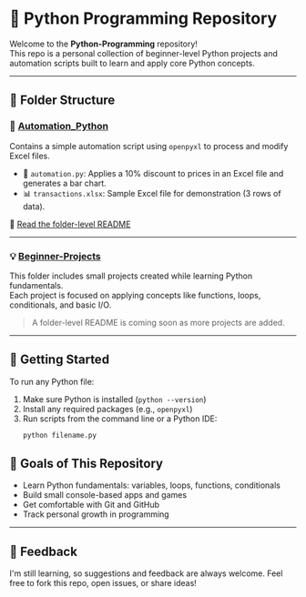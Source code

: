 # 🐍 Python Programming Repository

Welcome to the **Python-Programming** repository!  
This repo is a personal collection of beginner-level Python projects and automation scripts built to learn and apply core Python concepts.

---

## 📁 Folder Structure

### 🔧 [Automation_Python](Automation_Python/)
Contains a simple automation script using `openpyxl` to process and modify Excel files.

- 🧾 `automation.py`: Applies a 10% discount to prices in an Excel file and generates a bar chart.
- 📊 `transactions.xlsx`: Sample Excel file for demonstration (3 rows of data).

📄 [Read the folder-level README](Automation_Python/README.md)

---

### 💡 [Beginner-Projects](Beginner-Projects/)
This folder includes small projects created while learning Python fundamentals.  
Each project is focused on applying concepts like functions, loops, conditionals, and basic I/O.

> A folder-level README is coming soon as more projects are added.

---

## 🚀 Getting Started

To run any Python file:
1. Make sure Python is installed (`python --version`)
2. Install any required packages (e.g., `openpyxl`)
3. Run scripts from the command line or a Python IDE:
   ```bash
   python filename.py


## 📌 Goals of This Repository

- Learn Python fundamentals: variables, loops, functions, conditionals
- Build small console-based apps and games
- Get comfortable with Git and GitHub
- Track personal growth in programming

---

## 💬 Feedback

I'm still learning, so suggestions and feedback are always welcome. Feel free to fork this repo, open issues, or share ideas!

